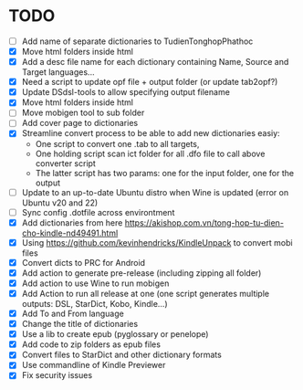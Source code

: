 # TODO
- [ ] Add name of separate dictionaries to TudienTonghopPhathoc
- [x] Move html folders inside html
- [x] Add a desc file name for each dictionary containing Name, Source and Target languages...
- [X] Need a script to update opf file + output folder (or update tab2opf?)
- [X] Update DSdsl-tools to allow specifying output filename
- [x] Move html folders inside html
- [ ] Move mobigen tool to sub folder
- [ ] Add cover page to dictionaries
- [x] Streamline convert process to be able to add new dictionaries easiy: 
    - One script to convert one .tab to all targets, 
    - One holding script scan ict folder for all .dfo file to call above converter script
    - The latter script has two params: one for the input folder, one for the output
- [ ] Update to an up-to-date Ubuntu distro when Wine is updated (error on Ubuntu v20 and 22)
- [ ] Sync config .dotfile across environtment
- [X] Add dictionaries from here https://akishop.com.vn/tong-hop-tu-dien-cho-kindle-nd49491.html
- [X] Using https://github.com/kevinhendricks/KindleUnpack to convert mobi files
- [x] Convert dicts to PRC for Android
- [x] Add action to generate pre-release (including zipping all folder)
- [X] Add action to use Wine to run mobigen
- [X] Add Action to run all release at one (one script generates multiple outputs: DSL, StarDict, Kobo, Kindle...)
- [X] Add To and From language
- [X] Change the title of dictionaries
- [x] Use a lib to create epub (pyglossary or penelope)
- [x] Add code to zip folders as epub files
- [X] Convert files to StarDict and other dictionary formats
- [X] Use commandline of Kindle Previewer
- [X] Fix security issues
